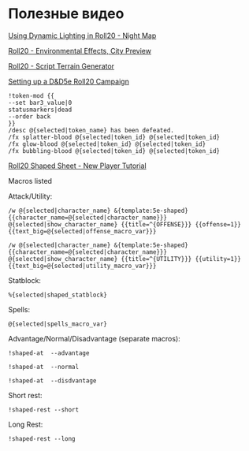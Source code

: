 # Полезные видео



[Using Dynamic Lighting in Roll20 - Night Map](https://www.youtube.com/watch?v=t4KvbZEU04Q)

[Roll20 - Environmental Effects, City Preview](https://www.youtube.com/watch?v=XsRlQiMRbn8)

[Roll20 - Script Terrain Generator](https://www.youtube.com/watch?v=JsGfFX5-RBk)

[Setting up a D&D5e Roll20 Campaign](https://www.youtube.com/watch?v=bXTPetYV5Uc)

```text
!token-mod {{
--set bar3_value|0
statusmarkers|dead
--order back
}}
/desc @{selected|token_name} has been defeated.
/fx splatter-blood @{selected|token_id} @{selected|token_id}
/fx glow-blood @{selected|token_id} @{selected|token_id}
/fx bubbling-blood @{selected|token_id} @{selected|token_id}
```

[Roll20 Shaped Sheet - New Player Tutorial](https://www.youtube.com/watch?v=Qxu6GWb0sd4)

Macros listed

Attack/Utility:

```text
/w @{selected|character_name} &{template:5e-shaped} {{character_name=@{selected|character_name}}} @{selected|show_character_name} {{title=^{OFFENSE}}} {{offense=1}} {{text_big=@{selected|offense_macro_var}}}
```

```text
/w @{selected|character_name} &{template:5e-shaped} {{character_name=@{selected|character_name}}} @{selected|show_character_name} {{title=^{UTILITY}}} {{utility=1}} {{text_big=@{selected|utility_macro_var}}}
```

Statblock:

```text
%{selected|shaped_statblock}
```

Spells:

```text
@{selected|spells_macro_var}
```

Advantage/Normal/Disadvantage \(separate macros\):

```text
!shaped-at  --advantage
```

```text
!shaped-at  --normal
```

```text
!shaped-at  --disdvantage
```

Short rest:

```text
!shaped-rest --short
```

Long Rest:

```text
!shaped-rest --long
```

